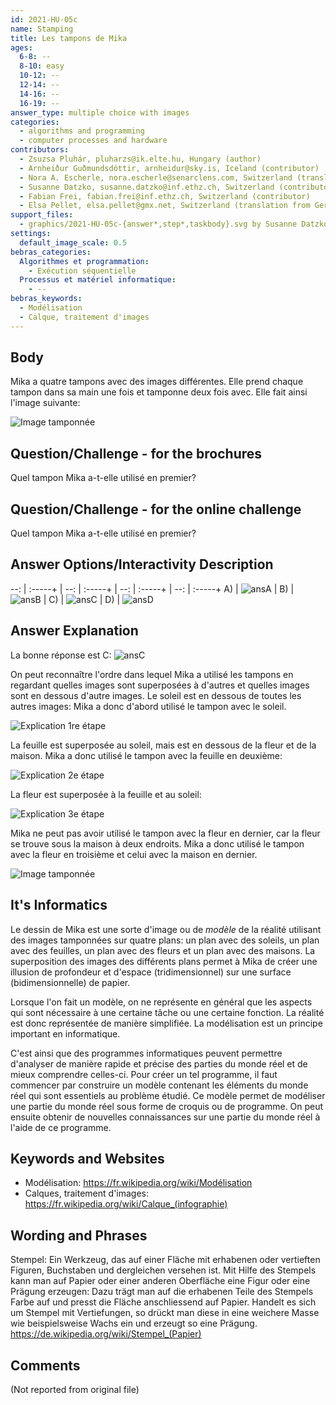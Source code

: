 ```yaml
---
id: 2021-HU-05c
name: Stamping
title: Les tampons de Mika
ages:
  6-8: --
  8-10: easy
  10-12: --
  12-14: --
  14-16: --
  16-19: --
answer_type: multiple choice with images
categories:
  - algorithms and programming
  - computer processes and hardware
contributors:
  - Zsuzsa Pluhár, pluharzs@ik.elte.hu, Hungary (author)
  - Arnheiður Guðmundsdóttir, arnheidur@sky.is, Iceland (contributor)
  - Nora A. Escherle, nora.escherle@senarclens.com, Switzerland (translation from English into German)
  - Susanne Datzko, susanne.datzko@inf.ethz.ch, Switzerland (contributor, graphics)
  - Fabian Frei, fabian.frei@inf.ethz.ch, Switzerland (contributor)
  - Elsa Pellet, elsa.pellet@gmx.net, Switzerland (translation from German into French)
support_files:
  - graphics/2021-HU-05c-{answer*,step*,taskbody}.svg by Susanne Datzko
settings:
  default_image_scale: 0.5
bebras_categories:
  Algorithmes et programmation:
    - Exécution séquentielle
  Processus et matériel informatique:
    - --
bebras_keywords:
  - Modélisation
  - Calque, traitement d'images
---
```



## Body

Mika a quatre tampons avec des images différentes. Elle prend chaque tampon dans sa main une fois et tamponne deux fois avec. Elle fait ainsi l'image suivante:

![](graphics/2021-HU-05c-taskbody.svg "Image tamponnée")


## Question/Challenge - for the brochures

Quel tampon Mika a-t-elle utilisé en premier?


## Question/Challenge - for the online challenge

Quel tampon Mika a-t-elle utilisé en premier?


## Answer Options/Interactivity Description

--: | :-----+ | --: | :-----+ | --: | :-----+ | --: | :-----+
 A) | ![ansA] |  B) | ![ansB] |  C) | ![ansC] |  D) | ![ansD]

[ansA]: graphics/2021-HU-05c-answerA.svg "Réponse A"
[ansB]: graphics/2021-HU-05c-answerB.svg "Réponse B"
[ansC]: graphics/2021-HU-05c-answerC.svg "Réponse C"
[ansD]: graphics/2021-HU-05c-answerD.svg "Réponse D"


## Answer Explanation

La bonne réponse est C: ![ansC]

On peut reconnaître l'ordre dans lequel Mika a utilisé les tampons en regardant quelles images sont superposées à d'autres et quelles images sont en dessous d'autre images. Le soleil est en dessous de toutes les autres images: Mika a donc d'abord utilisé le tampon avec le soleil.

![](graphics/2021-HU-05c-step1.svg "Explication 1re étape")

La feuille est superposée au soleil, mais est en dessous de la fleur et de la maison. Mika a donc utilisé le tampon avec la feuille en deuxième: 

![](graphics/2021-HU-05c-step2.svg "Explication 2e étape")

La fleur est superposée à la feuille et au soleil:

![](graphics/2021-HU-05c-step3.svg "Explication 3e étape")

Mika ne peut pas avoir utilisé le tampon avec la fleur en dernier, car la fleur se trouve sous la maison à deux endroits. Mika a donc utilisé le tampon avec la fleur en troisième et celui avec la maison en dernier.

![](graphics/2021-HU-05c-taskbody.svg "Image tamponnée")

## It's Informatics

Le dessin de Mika est une sorte d'image ou de _modèle_ de la réalité utilisant des images tamponnées sur quatre plans: un plan avec des soleils, un plan avec des feuilles, un plan avec des fleurs et un plan avec des maisons. La superposition des images des différents plans permet à Mika de créer une illusion de profondeur et d'espace (tridimensionnel) sur une surface (bidimensionnelle) de papier.

Lorsque l'on fait un modèle, on ne représente en général que les aspects qui sont nécessaire à une certaine tâche ou une certaine fonction. La réalité est donc représentée de manière simplifiée. La modélisation est un principe important en informatique.

C'est ainsi que des programmes informatiques peuvent permettre d'analyser de manière rapide et précise des parties du monde réel et de mieux comprendre celles-ci. Pour créer un tel programme, il faut commencer par construire un modèle contenant les éléments du monde réel qui sont essentiels au problème étudié. Ce modèle permet de modéliser une partie du monde réel sous forme de croquis ou de programme. On peut ensuite obtenir de nouvelles connaissances sur une partie du monde réel à l'aide de ce programme.


## Keywords and Websites

 - Modélisation: https://fr.wikipedia.org/wiki/Modélisation
 - Calques, traitement d'images: https://fr.wikipedia.org/wiki/Calque_(infographie)


## Wording and Phrases

Stempel: Ein Werkzeug, das auf einer Fläche mit erhabenen oder vertieften Figuren, Buchstaben und dergleichen versehen ist. Mit Hilfe des Stempels kann man auf Papier oder einer anderen Oberfläche eine Figur oder eine Prägung erzeugen: Dazu trägt man auf die erhabenen Teile des Stempels Farbe auf und presst die Fläche anschliessend auf Papier. Handelt es sich um Stempel mit Vertiefungen, so drückt man diese in eine weichere Masse wie beispielsweise Wachs ein und erzeugt so eine Prägung. https://de.wikipedia.org/wiki/Stempel_(Papier)


## Comments

(Not reported from original file)
